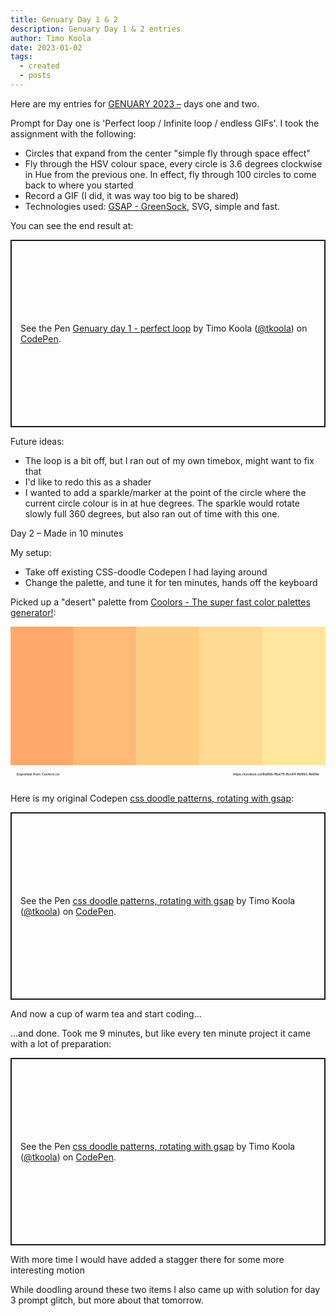```yaml
---
title: Genuary Day 1 & 2
description: Genuary Day 1 & 2 entries
author: Timo Koola
date: 2023-01-02
tags:
  - created
  - posts
---
```


Here are my entries for [GENUARY 2023 –](https://genuary.art/) days one and two.

Prompt for Day one is 'Perfect loop / Infinite loop / endless GIFs'. I took the assignment with the following:

- Circles that expand from the center "simple fly through space effect"
- Fly through the HSV colour space, every circle is 3.6 degrees clockwise in Hue from the previous one. In effect, fly through 100 circles to come back to where you started
- Record a GIF (I did, it was way too big to be shared)
- Technologies used: [GSAP - GreenSock](https://greensock.com/gsap/), SVG, simple and fast.

You can see the end result at:

<p class="codepen" data-height="300" data-default-tab="html,result" data-slug-hash="YzjqOBK" data-user="tkoola" style="height: 300px; box-sizing: border-box; display: flex; align-items: center; justify-content: center; border: 2px solid; margin: 1em 0; padding: 1em;">
  <span>See the Pen <a href="https://codepen.io/tkoola/pen/YzjqOBK">
  Genuary day 1 - perfect loop</a> by Timo Koola (<a href="https://codepen.io/tkoola">@tkoola</a>)
  on <a href="https://codepen.io">CodePen</a>.</span>
</p>
<script async src="https://cpwebassets.codepen.io/assets/embed/ei.js"></script>

Future ideas:

- The loop is a bit off, but I ran out of my own timebox, might want to fix that
- I'd like to redo this as a shader
- I wanted to add a sparkle/marker at the point of the circle where the current circle colour is in at hue degrees. The sparkle would rotate slowly full 360 degrees, but also ran out of time with this one.

Day 2 – Made in 10 minutes

My setup:

- Take off existing CSS-doodle Codepen I had laying around
- Change the palette, and tune it for ten minutes, hands off the keyboard

Picked up a "desert" palette from [Coolors - The super fast color palettes generator!](https://coolors.co/):

<!-- Exported from Coolors.co - https://coolors.co/ffa86b-ffba78-ffcc84-ffd991-ffe69e -->

<svg xmlns="http://www.w3.org/2000/svg" xmlns:xlink="http://www.w3.org/1999/xlink" version="1.1" viewBox="0 0 500 250" xml:space="preserve">
<rect fill="#ffa86b" x="0" y="0" width="100" height="220"/>,<rect fill="#ffba78" x="100" y="0" width="100" height="220"/>,<rect fill="#ffcc84" x="200" y="0" width="100" height="220"/>,<rect fill="#ffd991" x="300" y="0" width="100" height="220"/>,<rect fill="#ffe69e" x="400" y="0" width="100" height="220"/>
<text x="10" y="235" font-family="Arial" font-size="6" alignment-baseline="middle">Exported from Coolors.co</text>
<text x="490" y="235" font-family="Arial" font-size="6" alignment-baseline="middle" text-anchor="end">https://coolors.co/ffa86b-ffba78-ffcc84-ffd991-ffe69e</text>
</svg>

Here is my original Codepen [css doodle patterns, rotating with gsap](https://codepen.io/tkoola/pen/yLEZyEw):

<p class="codepen" data-height="300" data-default-tab="html,result" data-slug-hash="yLEZyEw" data-user="tkoola" style="height: 300px; box-sizing: border-box; display: flex; align-items: center; justify-content: center; border: 2px solid; margin: 1em 0; padding: 1em;">
  <span>See the Pen <a href="https://codepen.io/tkoola/pen/yLEZyEw">
  css doodle patterns, rotating with gsap</a> by Timo Koola (<a href="https://codepen.io/tkoola">@tkoola</a>)
  on <a href="https://codepen.io">CodePen</a>.</span>
</p>
<script async src="https://cpwebassets.codepen.io/assets/embed/ei.js"></script>

And now a cup of warm tea and start coding...

...and done. Took me 9 minutes, but like every ten minute project it came with a lot of preparation:

<p class="codepen" data-height="300" data-default-tab="html,result" data-slug-hash="mdjEXZm" data-user="tkoola" data-token="a16301310c1d0aa39740b47b31476f90" style="height: 300px; box-sizing: border-box; display: flex; align-items: center; justify-content: center; border: 2px solid; margin: 1em 0; padding: 1em;">
  <span>See the Pen <a href="https://codepen.io/tkoola/pen/mdjEXZm/a16301310c1d0aa39740b47b31476f90">
  css doodle patterns, rotating with gsap</a> by Timo Koola (<a href="https://codepen.io/tkoola">@tkoola</a>)
  on <a href="https://codepen.io">CodePen</a>.</span>
</p>
<script async src="https://cpwebassets.codepen.io/assets/embed/ei.js"></script>

With more time I would have added a stagger there for some more interesting motion

While doodling around these two items I also came up with solution for day 3 prompt glitch, but more about that tomorrow.
